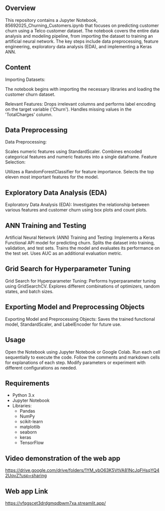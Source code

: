 
## Overview

This repository contains a Jupyter Notebook, 85692025_Churning_Customers.ipynb that focuses on predicting customer churn using a Telco customer dataset. The notebook covers the entire data analysis and modeling pipeline, from importing the dataset to training an artificial neural network. The key steps include data preprocessing, feature engineering, exploratory data analysis (EDA), and implementing a Keras ANN.

## Content
Importing Datasets:

The notebook begins with importing the necessary libraries and loading the customer churn dataset.

Relevant Features:
Drops irrelevant columns and performs label encoding on the target variable ('Churn').
Handles missing values in the 'TotalCharges' column.

## Data Preprocessing
Data Preprocessing:

Scales numeric features using StandardScaler.
Combines encoded categorical features and numeric features into a single dataframe.
Feature Selection:

Utilizes a RandomForestClassifier for feature importance.
Selects the top eleven most important features for the model.

## Exploratory Data Analysis (EDA)
Exploratory Data Analysis (EDA):
Investigates the relationship between various features and customer churn using box plots and count plots.

## ANN Training and Testing
Artificial Neural Network (ANN) Training and Testing:
Implements a Keras Functional API model for predicting churn.
Splits the dataset into training, validation, and test sets.
Trains the model and evaluates its performance on the test set.
Uses AUC as an additional evaluation metric.

## Grid Search for Hyperparameter Tuning
Grid Search for Hyperparameter Tuning:
Performs hyperparameter tuning using GridSearchCV.
Explores different combinations of optimizers, random states, and batch sizes.


## Exporting Model and Preprocessing Objects
Exporting Model and Preprocessing Objects:
Saves the trained functional model, StandardScaler, and LabelEncoder for future use.

## Usage
Open the Notebook using Jupyter Notebook or Google Colab.
Run each cell sequentially to execute the code.
Follow the comments and markdown cells for explanations of each step.
Modify parameters or experiment with different configurations as needed.

## Requirements
  
* Python 3.x
* Jupyter Notebook
* Libraries:
   *  Pandas
   *  NumPy
   *  scikit-learn
   *  matplotlib
   *  seaborn
   *  keras
   *  TensorFlow

## Video demonstration of the web app
https://drive.google.com/drive/folders/1YM_ybO63K5VtVA81NcJqFHsqYQ42UqvZ?usp=sharing
  
## Web app Link 
https://vfqgscet3drdgmqdbwm7xa.streamlit.app/
